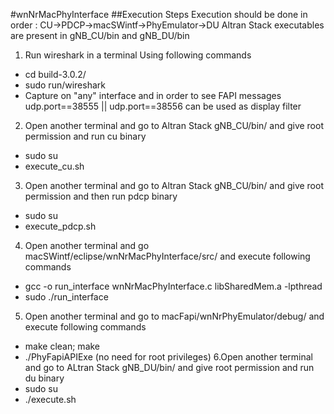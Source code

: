 #wnNrMacPhyInterface
##Execution Steps
 Execution should be done in order : CU->PDCP->macSWintf->PhyEmulator->DU
Altran Stack executables are present in gNB_CU/bin and gNB_DU/bin 
1. Run wireshark in a terminal Using following commands
* cd build-3.0.2/
* sudo run/wireshark
* Capture on "any" interface and in order to see FAPI messages udp.port==38555 || udp.port==38556 can be used as display filter
2. Open another terminal and go to Altran Stack gNB_CU/bin/ and give root permission and run cu binary
* sudo su
* execute_cu.sh
3. Open another terminal and go to Altran Stack gNB_CU/bin/ and give root permission and then run pdcp binary
* sudo su
* execute_pdcp.sh
4. Open another terminal and go macSWintf/eclipse/wnNrMacPhyInterface/src/ and execute following commands
* gcc -o run_interface wnNrMacPhyInterface.c libSharedMem.a -lpthread
* sudo ./run_interface
5. Open another terminal and go to macFapi/wnNrPhyEmulator/debug/ and execute following commands
* make clean; make
* ./PhyFapiAPIExe     (no need for root privileges)
6.Open another terminal and go to ALtran Stack gNB_DU/bin/ and give root permission and run du binary
* sudo su
* ./execute.sh 